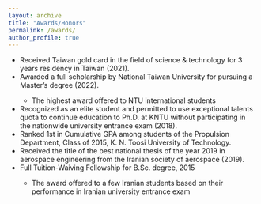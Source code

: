 ```yaml
---
layout: archive
title: "Awards/Honors"
permalink: /awards/
author_profile: true
---
```


<ul>
  <li><i class='fas fa-medal'></i> Received Taiwan gold card in the field of science & technology for 3 years residency in Taiwan (2021).</li>

  <li><i class='fas fa-medal'></i> Awarded a full scholarship by National Taiwan University for pursuing a Master’s degree (2022).</li>
<ul>
        <li> The highest award offered to NTU international students </li>
</ul>
  
  <li><i class='fas fa-medal'></i> Recognized as an elite student and permitted to use exceptional talents quota to continue education to Ph.D. at KNTU without participating in the nationwide university entrance exam (2018).</li>
          

  <li><i class='fas fa-medal'></i> Ranked 1st in Cumulative GPA among students of the Propulsion Department, Class of 2015, K. N. Toosi University of Technology.  </li>
  
  <li><i class='fas fa-medal'></i> Received the title of the best national thesis of the year 2019 in aerospace engineering from the Iranian society of aerospace (2019). </li>
   
   <li><i class='fas fa-medal'></i> Full Tuition-Waiving Fellowship for B.Sc. degree, 2015 </li>
    <ul>
        <li> The award offered to a few Iranian students based on their performance in Iranian university entrance exam </li>
    </ul>
 
 

